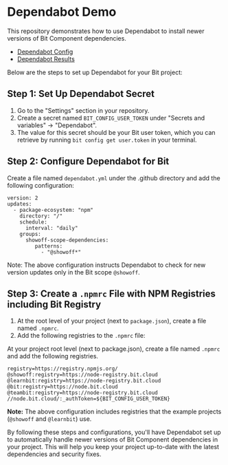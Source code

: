 # Dependabot Demo
This repository demonstrates how to use Dependabot to install newer versions of Bit Component dependencies.

- [Dependabot Config](https://github.com/bitdev-community/dependabot-demo/blob/main/.github/dependabot.yml)
- [Dependabot Results](https://github.com/bitdev-community/dependabot-demo/network/updates)

Below are the steps to set up Dependabot for your Bit project:

## Step 1: Set Up Dependabot Secret

1. Go to the "Settings" section in your repository.
2. Create a secret named `BIT_CONFIG_USER_TOKEN` under "Secrets and variables" -> "Dependabot".
3. The value for this secret should be your Bit user token, which you can retrieve by running `bit config get user.token` in your terminal.

## Step 2: Configure Dependabot for Bit

Create a file named `dependabot.yml` under the .github directory and add the following configuration:
```
version: 2
updates:
  - package-ecosystem: "npm"
    directory: "/"
    schedule:
      interval: "daily"
    groups:
      showoff-scope-dependencies:
         patterns:
           - "@showoff*"
```

Note: The above configuration instructs Dependabot to check for new version updates only in the Bit scope `@showoff`.

## Step 3: Create a `.npmrc` File with NPM Registries including Bit Registry

1. At the root level of your project (next to `package.json`), create a file named `.npmrc`.
2. Add the following registries to the `.npmrc` file:

At your project root level (next to package.json), create a file named `.npmrc` and add the following registries.

```
registry=https://registry.npmjs.org/
@showoff:registry=https://node-registry.bit.cloud
@learnbit:registry=https://node-registry.bit.cloud
@bit:registry=https://node.bit.cloud
@teambit:registry=https://node-registry.bit.cloud
//node.bit.cloud/:_authToken=${BIT_CONFIG_USER_TOKEN}
```

**Note:** The above configuration includes registries that the example projects (`@showoff` and `@learnbit`) use.

By following these steps and configurations, you'll have Dependabot set up to automatically handle newer versions of Bit Component dependencies in your project. This will help you keep your project up-to-date with the latest dependencies and security fixes.
